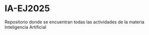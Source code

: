# IA-EJ2025
Repositorio donde se encuentran todas las actividades de la materia Inteligencia Artificial
